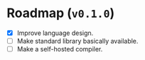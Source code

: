 # Roadmap (`v0.1.0`)

* [x] Improve language design.
* [ ] Make standard library basically available.
* [ ] Make a self-hosted compiler.
